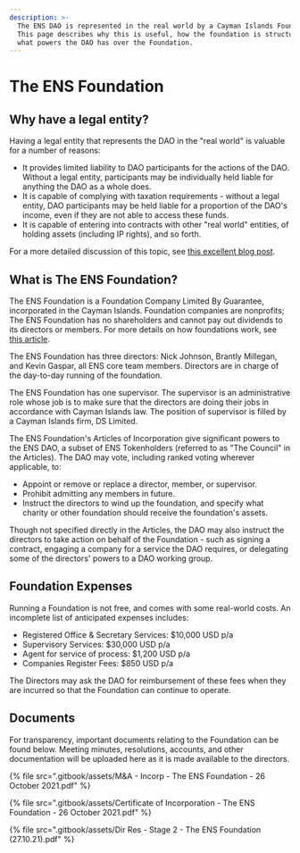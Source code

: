 ```yaml
---
description: >-
  The ENS DAO is represented in the real world by a Cayman Islands Foundation.
  This page describes why this is useful, how the foundation is structured, and
  what powers the DAO has over the Foundation.
---
```


# The ENS Foundation

## Why have a legal entity?

Having a legal entity that represents the DAO in the "real world" is valuable for a number of reasons:

* It provides limited liability to DAO participants for the actions of the DAO. Without a legal entity, participants may be individually held liable for anything the DAO as a whole does.
* It is capable of complying with taxation requirements - without a legal entity, DAO participants may be held liable for a proportion of the DAO's income, even if they are not able to access these funds.
* It is capable of entering into contracts with other "real world" entities, of holding assets (including IP rights), and so forth.

For a more detailed discussion of this topic, see [this excellent blog post](https://mirror.xyz/0x954888B7a5C6736F4955dF18B556D8328FD02f61/5K9llACK4tzu5WHL68CM3bBsmSleL\_XxJ2kRGYnwp7A).

## What is The ENS Foundation?

The ENS Foundation is a Foundation Company Limited By Guarantee, incorporated in the Cayman Islands. Foundation companies are nonprofits; The ENS Foundation has no shareholders and cannot pay out dividends to its directors or members. For more details on how foundations work, see [this article](https://www.careyolsen.com/briefings/overview-cayman-islands-foundation-companies).

The ENS Foundation has three directors: Nick Johnson, Brantly Millegan, and Kevin Gaspar, all ENS core team members. Directors are in charge of the day-to-day running of the foundation.

The ENS Foundation has one supervisor. The supervisor is an administrative role whose job is to make sure that the directors are doing their jobs in accordance with Cayman Islands law. The position of supervisor is filled by a Cayman Islands firm, DS Limited.

The ENS Foundation's Articles of Incorporation give significant powers to the ENS DAO, a subset of ENS Tokenholders (referred to as "The Council" in the Articles). The DAO may vote, including ranked voting wherever applicable, to:

* Appoint or remove or replace a director, member, or supervisor.
* Prohibit admitting any members in future.
* Instruct the directors to wind up the foundation, and specify what charity or other foundation should receive the foundation's assets.

Though not specified directly in the Articles, the DAO may also instruct the directors to take action on behalf of the Foundation - such as signing a contract, engaging a company for a service the DAO requires, or delegating some of the directors' powers to a DAO working group.

## Foundation Expenses

Running a Foundation is not free, and comes with some real-world costs. An incomplete list of anticipated expenses includes:

* Registered Office & Secretary Services: $10,000 USD p/a
* Supervisory Services: $30,000 USD p/a
* Agent for service of process: $1,200 USD p/a
* Companies Register Fees: $850 USD p/a

The Directors may ask the DAO for reimbursement of these fees when they are incurred so that the Foundation can continue to operate.

## Documents

For transparency, important documents relating to the Foundation can be found below. Meeting minutes, resolutions, accounts, and other documentation will be uploaded here as it is made available to the directors.

{% file src=".gitbook/assets/M&A - Incorp - The ENS Foundation - 26 October 2021.pdf" %}

{% file src=".gitbook/assets/Certificate of Incorporation - The ENS Foundation - 26 October 2021.pdf" %}

{% file src=".gitbook/assets/Dir Res - Stage 2 - The ENS Foundation (27.10.21).pdf" %}
